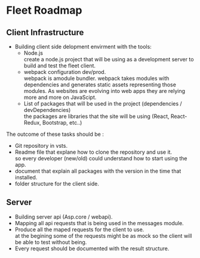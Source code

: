 # Fleet Roadmap

## Client Infrastructure

* Building client side  delopment envirment with the tools:
     * Node.js  
        create a node.js project that will be using as a development server to build and test the fleet client.  
     * webpack configuration dev/prod.  
        webpack is amodule bundler. webpack takes modules with dependencies and generates static assets representing those modules. As websites are evolving into web apps they are relying more and more on JavaScipt.
     * List of packages that will be used in the project (dependencies / devDependencies)  
     the packages are libraries that the site will be using (React, React-Redux, Bootstrap, etc..)


The outcome of these tasks should be :

*  Git repository in vsts.
* Readme file that explane how to clone the repository and use it.  
so every developer (new/old) could understand how to start using the app.
* document that explain all packages with the version in the time that installed.
* folder structure for the client side.

## Server

* Building server api (Asp.core / webapi).
* Mapping all api requests that is being used in the messages module.
* Produce all the maped requests for the client to use.  
 at the begining some of the requests might be as mock so the client will be able to test without being.
* Every request should be documented with the result structure.




